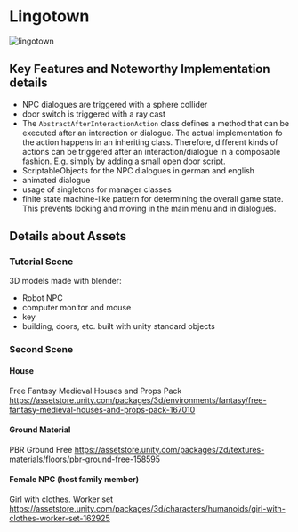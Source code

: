 # Lingotown

![lingotown](https://user-images.githubusercontent.com/13554426/135513639-862590af-e5ef-465a-a9a4-46e920c25231.jpg)

## Key Features and Noteworthy Implementation details

- NPC dialogues are triggered with a sphere collider
- door switch is triggered with a ray cast
- The `AbstractAfterInteractionAction` class defines a method that can be executed after an interaction or dialogue. The actual implementation fo the action happens in an inheriting class. Therefore, different kinds of actions can be triggered after an interaction/dialogue in a composable fashion. E.g. simply by adding a small open door script.
- ScriptableObjects for the NPC dialogues in german and english
- animated dialogue
- usage of singletons for manager classes
- finite state machine-like pattern for determining the overall game state. This prevents looking and moving in the main menu and in dialogues.

## Details about Assets

### Tutorial Scene

3D models made with blender:

- Robot NPC
- computer monitor and mouse
- key
- building, doors, etc. built with unity standard objects

### Second Scene

#### House

Free Fantasy Medieval Houses and Props Pack
https://assetstore.unity.com/packages/3d/environments/fantasy/free-fantasy-medieval-houses-and-props-pack-167010


#### Ground Material

PBR Ground Free
https://assetstore.unity.com/packages/2d/textures-materials/floors/pbr-ground-free-158595


#### Female NPC (host family member)

Girl with clothes. Worker set
https://assetstore.unity.com/packages/3d/characters/humanoids/girl-with-clothes-worker-set-162925
